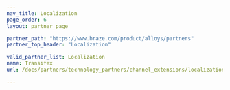```yaml
---
nav_title: Localization
page_order: 6
layout: partner_page

partner_path: "https://www.braze.com/product/alloys/partners"
partner_top_header: "Localization"

valid_partner_list: Localization
name: Transifex
url: /docs/partners/technology_partners/channel_extensions/localization/transifex/

---
```

